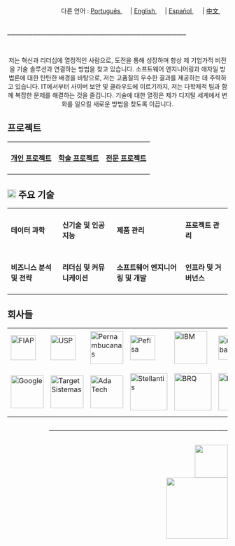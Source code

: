 <div align="right">
  다른 언어 : <a href="https://github.com/LlynS2/LLYNS2/tree/Português" target="_blank">Português <img src="https://github.com/user-attachments/assets/fa0289cd-3feb-4b62-a6b5-19d80a95a50c" width="15"></a> | <a href="https://github.com/LlynS2/LLYNS2" target="_blank">English <img src="https://github.com/user-attachments/assets/8e065c04-101a-4fd8-814c-b8e6778fca1a" width="15"></a> | <a href="https://github.com/LlynS2/LLYNS2/tree/Español" target="_blank">Español <img src="https://github.com/user-attachments/assets/0a4eb85c-cd21-43fc-bd98-7c1042f7b08e" width="17"></a> | <a href="https://github.com/LlynS2/LLYNS2/tree/中文" target="_blank">中文 <img src="https://github.com/user-attachments/assets/e3939437-846c-452f-b2a8-ec4dc394d7d9" width="17"></a>
</div><br>

<p>________________________________________________________________</p><br>

<div>
  <p align="center">저는 혁신과 리더십에 열정적인 사람으로, 도전을 통해 성장하며 항상 제 기업가적 비전을 기술 솔루션과 연결하는 방법을 찾고 있습니다. 소프트웨어 엔지니어링과 애자일 방법론에 대한 탄탄한 배경을 바탕으로, 저는 고품질의 우수한 결과를 제공하는 데 주력하고 있습니다.
     IT에서부터 사이버 보안 및 클라우드에 이르기까지, 저는 다학제적 팀과 함께 복잡한 문제를 해결하는 것을 즐깁니다. 기술에 대한 열정은 제가 디지털 세계에서 변화를 일으킬 새로운 방법을 찾도록 이끕니다.</p>
</div>
<div>
    <h2>프로젝트</h2>
   <table align="center">
    <tbody>
        <tr>
            <td><h4><a href="https://github.com/LlynS2/Personal-Projects/tree/한국어" target="_blank">개인 프로젝트</h4></a></td>
            <td><h4><a href="https://github.com/LlynS2/Academic-Projects/tree/한국어" target="_blank">학술 프로젝트</h4></a></td>
            <td><h4><a href="https://github.com/LlynS2/Professional-Projects/tree/한국어" target="_blank">전문 프로젝트</h4></a></td>
        </tr>
    </tbody>
 </table>
</div>
<div>
  <h2><img src="https://github.com/user-attachments/assets/16197bf7-21e8-4029-a37a-1a3c88a1c624" width="20"> 주요 기술</h2>  
    <table>
    <tbody>
        <tr>
            <td><h4>데이터 과학</h4></td>
            <td><h4>신기술 및 인공지능</h4></td>
            <td><h4>제품 관리</h4></td>
            <td><h4>프로젝트 관리</h4></td>
        </tr>
        <tr>
          <td><h4>비즈니스 분석 및 전략</h4></td>
            <td><h4>리더십 및 커뮤니케이션</h4></td>
            <td><h4>소프트웨어 엔지니어링 및 개발</h4></td>
            <td><h4>인프라 및 거버넌스</h4></td>
        </tr>
    </tbody>
 </table>
</div>
<div>
  <h2>회사들</h2>
  <table>
    <tbody>
      <tr>
        <td><img src="https://github.com/user-attachments/assets/25d8d17c-e721-4885-a8b9-c41ed10bbacf" alt="FIAP" width="57"></td>
        <td><img src="https://github.com/user-attachments/assets/8f6553f2-6de7-4f5c-bd7c-a4e1ded3f6a7" alt="USP" width="57"></td>
        <td><img src="https://github.com/user-attachments/assets/371788ba-379a-464f-980e-3265221fcca8" alt="Pernambucanas" width="75"></td>
        <td><img src="https://github.com/user-attachments/assets/ec8dcdc6-f30c-4276-a032-da2fb459908e" alt="Pefisa" width="57"></td>
        <td><img src="https://github.com/user-attachments/assets/4d043c02-2fb4-4042-a2c4-41219c214373" alt="IBM" width="75"></td>
        <td><img src="https://github.com/user-attachments/assets/96987f7c-8781-4664-a089-b25485e197f5" alt="Globant" width="55"></td>
        <td><img src="https://github.com/user-attachments/assets/41616e29-7bff-4bae-8523-684ff3dd9ca1" alt="Alura" width="55"></td>
        <td><img src="https://github.com/user-attachments/assets/df9c855f-95f3-4892-adb4-508dac3655e2" alt="MIT" width="85"></td>
        <td><img src="https://github.com/user-attachments/assets/d63262db-4d9a-4e89-8bc8-7425fbb6f92a" alt="IFood" width="85"></td>
      </tr>
      <tr>
        <td><img src="https://github.com/user-attachments/assets/5841fa53-601e-46d4-b875-1efcf8652d08" alt="Google" width="75"></td>
        <td><img src="https://github.com/user-attachments/assets/c1e293ac-75d0-41d6-9143-d09715e89830" alt="Target Sistemas" width="75"></td>
        <td><img src="https://github.com/user-attachments/assets/44f293f0-c32c-42e8-a3f2-a6f692ccc408" alt="Ada Tech" width="75"></td>
        <td><img src="https://github.com/user-attachments/assets/874b4429-14cf-414e-9a84-82b1a3e5740a" alt="Stellantis" width="85"></td>
        <td><img src="https://github.com/user-attachments/assets/fd28537e-69e3-4a1a-8b56-e2658d3835bb" alt="BRQ" width="85"></td>
        <td><img src="https://github.com/user-attachments/assets/f0b68583-1b7d-44c6-bbc4-7f8aeda99b3b" alt="BAYER" width="85"></td>
        <td><img src="https://github.com/user-attachments/assets/612541d8-e2fb-4b0d-b132-c907ff819358" alt="Harvard University" width="95"></td>
        <td><img src="https://github.com/user-attachments/assets/06ac6c2d-651a-4ed5-90aa-f4aecbee5a1d" alt="Harvard Business Publishing Education" width="105"></td>
      </tr>
    </tbody>
  </table>
</div>

<p align="right">________________________________________________________________</p><br>

<div align="right">
    <a href="https://www.linkedin.com/in/hevellyn-mc-frei-mba-079020219" target="_blank"><img src="https://github.com/user-attachments/assets/d9518f71-5305-45e2-b37e-b88b10870fd5" width="75"></a><br>
    <img src="https://github.com/user-attachments/assets/263ef797-0dff-4f87-85d4-879835c04883" width="140">
</div>
